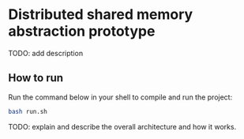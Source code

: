 # Distributed shared memory abstraction prototype

TODO: add description

## How to run

Run the command below in your shell to compile and run the project:

```bash
bash run.sh
```

TODO: explain and describe the overall architecture and how it works.

